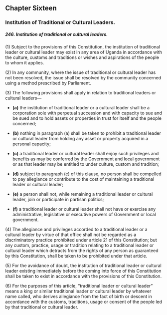 ## Chapter Sixteen

### Institution of Traditional or Cultural Leaders.

##### 246. Institution of traditional or cultural leaders.

(1) Subject to the provisions of this Constitution, the institution of
traditional leader or cultural leader may exist in any area of Uganda in
accordance with the culture, customs and traditions or wishes and aspirations
of the people to whom it applies.

(2) In any community, where the issue of traditional or cultural leader
has not been resolved, the issue shall be resolved by the community
concerned using a method prescribed by Parliament.

(3) The following provisions shall apply in relation to traditional
leaders or cultural leaders—  

- **(a)** the institution of traditional leader or a cultural leader shall be a
corporation sole with perpetual succession and with capacity to
sue and be sued and to hold assets or properties in trust for itself
and the people concerned;  

- **(b)** nothing in paragraph (a) shall be taken to prohibit a traditional
leader or cultural leader from holding any asset or property
acquired in a personal capacity;  

- **(c)** a traditional leader or cultural leader shall enjoy such privileges
and benefits as may be conferred by the Government and local
government or as that leader may be entitled to under culture,
custom and tradition;  

- **(d)** subject to paragraph (c) of this clause, no person shall be
compelled to pay allegiance or contribute to the cost of
maintaining a traditional leader or cultural leader;  

- **(e)** a person shall not, while remaining a traditional leader or cultural
leader, join or participate in partisan politics;  

- **(f)** a traditional leader or cultural leader shall not have or exercise
any administrative, legislative or executive powers of
Government or local government.

(4) The allegiance and privileges accorded to a traditional leader or
a cultural leader by virtue of that office shall not be regarded as a
discriminatory practice prohibited under article 21 of this Constitution; but
any custom, practice, usage or tradition relating to a traditional leader or
cultural leader which detracts from the rights of any person as guaranteed by this Constitution, shall be taken to be prohibited under that article.

(5) For the avoidance of doubt, the institution of traditional leader or
cultural leader existing immediately before the coming into force of this
Constitution shall be taken to exist in accordance with the provisions of this
Constitution.

(6) For the purposes of this article, “traditional leader or cultural
leader” means a king or similar traditional leader or cultural leader by
whatever name called, who derives allegiance from the fact of birth or
descent in accordance with the customs, traditions, usage or consent of the
people led by that traditional or cultural leader.
